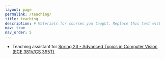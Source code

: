 ```yaml
---
layout: page
permalink: /teaching/
title: teaching
description: # Materials for courses you taught. Replace this text with your description.
nav: true
nav_order: 5
---
```


<!-- For now, this page is assumed to be a static description of your courses. You can convert it to a collection similar to `_projects/` so that you can have a dedicated page for each course.

Organize your courses by years, topics, or universities, however you like! -->

* Teaching assistant for [Spring 23 - Advanced Topics in Computer Vision (ECE 381V/CS 395T)](https://vita-group.github.io/spring_23.html).